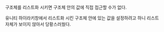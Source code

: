 구조체를 리스트화 시키면 구조체 안의 값에 직접 접근할 수가 없다.

유니티 하이라키창에서 리스트화 시킨 구조체 안에 있는 값을 설정하려고 하니 리스트 자체가 보이지 않아서 당황스러웠다.